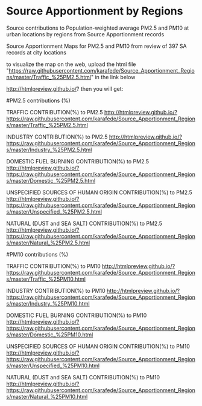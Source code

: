 # Source Apportionment by Regions
Source contributions to Population-weighted average PM2.5 and PM10 at urban locations by regions from Source Apportionment records

Source Apportionment Maps for PM2.5 and PM10 from review of 397 SA records at city locations

to visualize the map on the web, upload the html file 
"https://raw.githubusercontent.com/karafede/Source_Apportionment_Regions/master/Traffic_%25PM2.5.html" in the link below

http://htmlpreview.github.io/?
then you will get:

#PM2.5 contributions (%)

TRAFFIC CONTRIBUTION(%) to PM2.5
http://htmlpreview.github.io/?https://raw.githubusercontent.com/karafede/Source_Apportionment_Regions/master/Traffic_%25PM2.5.html

INDUSTRY CONTRIBUTION(%) to PM2.5
http://htmlpreview.github.io/?https://raw.githubusercontent.com/karafede/Source_Apportionment_Regions/master/Industry_%25PM2.5.html

DOMESTIC FUEL BURNING CONTRIBUTION(%) to PM2.5
http://htmlpreview.github.io/?https://raw.githubusercontent.com/karafede/Source_Apportionment_Regions/master/Domestic_%25PM2.5.html

UNSPECIFIED SOURCES OF HUMAN ORIGIN CONTRIBUTION(%) to PM2.5
http://htmlpreview.github.io/?https://raw.githubusercontent.com/karafede/Source_Apportionment_Regions/master/Unspecified_%25PM2.5.html

NATURAL (DUST and SEA SALT) CONTRIBUTION(%) to PM2.5
http://htmlpreview.github.io/?https://raw.githubusercontent.com/karafede/Source_Apportionment_Regions/master/Natural_%25PM2.5.html


#PM10 contributions (%)

TRAFFIC CONTRIBUTION(%) to PM10
http://htmlpreview.github.io/?https://raw.githubusercontent.com/karafede/Source_Apportionment_Regions/master/Traffic_%25PM10.html

INDUSTRY CONTRIBUTION(%) to PM10
http://htmlpreview.github.io/?https://raw.githubusercontent.com/karafede/Source_Apportionment_Regions/master/Industry_%25PM10.html

DOMESTIC FUEL BURNING CONTRIBUTION(%) to PM10
http://htmlpreview.github.io/?https://raw.githubusercontent.com/karafede/Source_Apportionment_Regions/master/Domestic_%25PM10.html

UNSPECIFIED SOURCES OF HUMAN ORIGIN CONTRIBUTION(%) to PM10
http://htmlpreview.github.io/?https://raw.githubusercontent.com/karafede/Source_Apportionment_Regions/master/Unspecified_%25PM10.html

NATURAL (DUST and SEA SALT) CONTRIBUTION(%) to PM10
http://htmlpreview.github.io/?https://raw.githubusercontent.com/karafede/Source_Apportionment_Regions/master/Natural_%25PM10.html
